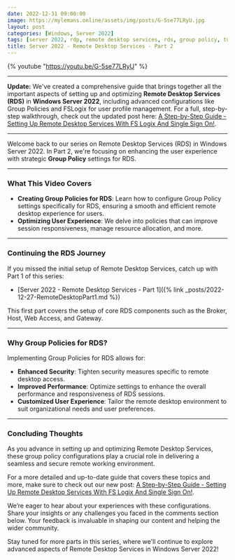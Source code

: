 ```yaml
---
date: 2022-12-31 09:00:00
image: https://mylemans.online/assets/img/posts/G-5se77LRyU.jpg
layout: post
categories: [Windows, Server 2022]
tags: [server 2022, rdp, remote desktop services, rds, group policy, tutorial, youtube, part2]
title: Server 2022 - Remote Desktop Services - Part 2
---
```


{% youtube "https://youtu.be/G-5se77LRyU" %}

---

**Update:** We've created a comprehensive guide that brings together all the important aspects of setting up and optimizing **Remote Desktop Services (RDS)** in **Windows Server 2022**, including advanced configurations like Group Policies and FSLogix for user profile management. For a full, step-by-step walkthrough, check out the updated post here: [A Step-by-Step Guide - Setting Up Remote Desktop Services With FS Logix And Single Sign On!](https://mylemans.online/posts/Remote-Desktop-Services-Part1/).

---

Welcome back to our series on Remote Desktop Services (RDS) in Windows Server 2022. In Part 2, we're focusing on enhancing the user experience with strategic **Group Policy** settings for RDS.

---

### What This Video Covers

- **Creating Group Policies for RDS**: Learn how to configure Group Policy settings specifically for RDS, ensuring a smooth and efficient remote desktop experience for users.
- **Optimizing User Experience**: We delve into policies that can improve session responsiveness, manage resource allocation, and more.

---

### Continuing the RDS Journey

If you missed the initial setup of Remote Desktop Services, catch up with Part 1 of this series:

- [Server 2022 - Remote Desktop Services - Part 1]({% link _posts/2022-12-27-RemoteDesktopPart1.md %})

This first part covers the setup of core RDS components such as the Broker, Host, Web Access, and Gateway.

---

### Why Group Policies for RDS?

Implementing Group Policies for RDS allows for:

- **Enhanced Security**: Tighten security measures specific to remote desktop access.
- **Improved Performance**: Optimize settings to enhance the overall performance and responsiveness of RDS sessions.
- **Customized User Experience**: Tailor the remote desktop environment to suit organizational needs and user preferences.

---

### Concluding Thoughts

As you advance in setting up and optimizing Remote Desktop Services, these group policy configurations play a crucial role in delivering a seamless and secure remote working environment.

For a more detailed and up-to-date guide that covers these topics and more, make sure to check out our new post: [A Step-by-Step Guide - Setting Up Remote Desktop Services With FS Logix And Single Sign On!](https://mylemans.online/posts/Remote-Desktop-Services-Part1/).

We’re eager to hear about your experiences with these configurations. Share your insights or any challenges you faced in the comments section below. Your feedback is invaluable in shaping our content and helping the wider community.

Stay tuned for more parts in this series, where we'll continue to explore advanced aspects of Remote Desktop Services in Windows Server 2022!
